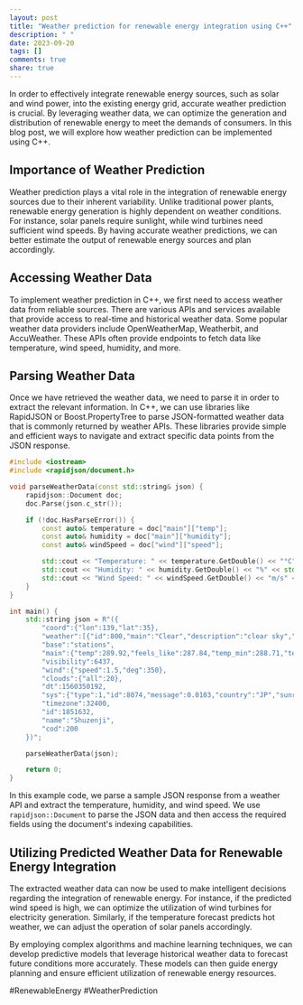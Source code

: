 ```yaml
---
layout: post
title: "Weather prediction for renewable energy integration using C++"
description: " "
date: 2023-09-20
tags: []
comments: true
share: true
---
```


In order to effectively integrate renewable energy sources, such as solar and wind power, into the existing energy grid, accurate weather prediction is crucial. By leveraging weather data, we can optimize the generation and distribution of renewable energy to meet the demands of consumers. In this blog post, we will explore how weather prediction can be implemented using C++.

## Importance of Weather Prediction

Weather prediction plays a vital role in the integration of renewable energy sources due to their inherent variability. Unlike traditional power plants, renewable energy generation is highly dependent on weather conditions. For instance, solar panels require sunlight, while wind turbines need sufficient wind speeds. By having accurate weather predictions, we can better estimate the output of renewable energy sources and plan accordingly.

## Accessing Weather Data

To implement weather prediction in C++, we first need to access weather data from reliable sources. There are various APIs and services available that provide access to real-time and historical weather data. Some popular weather data providers include OpenWeatherMap, Weatherbit, and AccuWeather. These APIs often provide endpoints to fetch data like temperature, wind speed, humidity, and more.

## Parsing Weather Data

Once we have retrieved the weather data, we need to parse it in order to extract the relevant information. In C++, we can use libraries like RapidJSON or Boost.PropertyTree to parse JSON-formatted weather data that is commonly returned by weather APIs. These libraries provide simple and efficient ways to navigate and extract specific data points from the JSON response.

```cpp
#include <iostream>
#include <rapidjson/document.h>

void parseWeatherData(const std::string& json) {
    rapidjson::Document doc;
    doc.Parse(json.c_str());

    if (!doc.HasParseError()) {
        const auto& temperature = doc["main"]["temp"];
        const auto& humidity = doc["main"]["humidity"];
        const auto& windSpeed = doc["wind"]["speed"];

        std::cout << "Temperature: " << temperature.GetDouble() << "°C" << std::endl;
        std::cout << "Humidity: " << humidity.GetDouble() << "%" << std::endl;
        std::cout << "Wind Speed: " << windSpeed.GetDouble() << "m/s" << std::endl;
    }
}

int main() {
    std::string json = R"({
        "coord":{"lon":139,"lat":35},
        "weather":[{"id":800,"main":"Clear","description":"clear sky","icon":"01n"}],
        "base":"stations",
        "main":{"temp":289.92,"feels_like":287.84,"temp_min":288.71,"temp_max":290.93,"pressure":1009,"humidity":92},
        "visibility":6437,
        "wind":{"speed":1.5,"deg":350},
        "clouds":{"all":20},
        "dt":1560350192,
        "sys":{"type":1,"id":8074,"message":0.0103,"country":"JP","sunrise":1560281377,"sunset":1560333478},
        "timezone":32400,
        "id":1851632,
        "name":"Shuzenji",
        "cod":200
    })";

    parseWeatherData(json);

    return 0;
}
```

In this example code, we parse a sample JSON response from a weather API and extract the temperature, humidity, and wind speed. We use `rapidjson::Document` to parse the JSON data and then access the required fields using the document's indexing capabilities.

## Utilizing Predicted Weather Data for Renewable Energy Integration

The extracted weather data can now be used to make intelligent decisions regarding the integration of renewable energy. For instance, if the predicted wind speed is high, we can optimize the utilization of wind turbines for electricity generation. Similarly, if the temperature forecast predicts hot weather, we can adjust the operation of solar panels accordingly.

By employing complex algorithms and machine learning techniques, we can develop predictive models that leverage historical weather data to forecast future conditions more accurately. These models can then guide energy planning and ensure efficient utilization of renewable energy resources.

#RenewableEnergy #WeatherPrediction